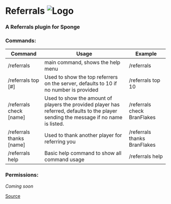 # Referrals ![Logo](https://github.com/L-E-iT/Referrals/blob/master/src/main/resources/images/Referrals%20Logo.png)
### A Referrals plugin for Sponge
### Commands:
Command | Usage | Example
--- | --- | ---
/referrals | main command, shows the help menu | /referrals
/referrals top [#] | Used to show the top referrers on the server, defaults to 10 if no number is provided | /referrals top 10
/referrals check [name] | Used to show the amount of players the provided player has referred, defaults to the player sending the message if no name is listed. | /referrals check BranFlakes
/referrals thanks [name] | Used to thank another player for referring you | /referrals thanks BranFlakes
/referrals help | Basic help command to show all command usage | /referrals help


### Permissions:
*Coming soon*

[Source](https://github.com/L-E-iT/Referrals)

